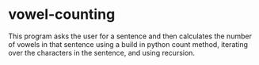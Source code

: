 # vowel-counting
This program asks the user for a sentence and then calculates the number of vowels in that sentence using a build in python count method, iterating over the characters in the sentence, and using recursion. 
